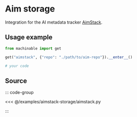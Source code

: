 # Aim storage

Integration for the AI metadata tracker [AimStack](https://aimstack.io/).

## Usage example

```python
from machinable import get

get("aimstack", {"repo": "./path/to/aim-repo"}).__enter__()

# your code
```

## Source

::: code-group

<<< @/examples/aimstack-storage/aimstack.py

:::
